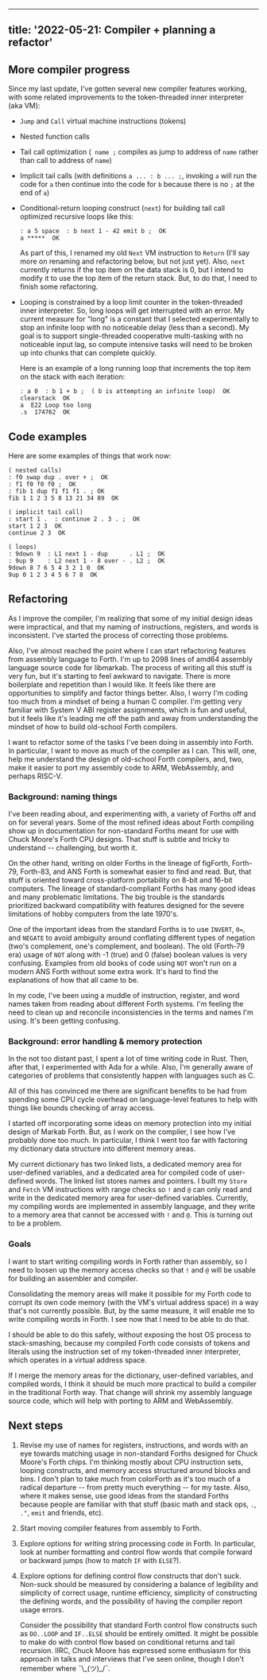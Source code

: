 <!--
Copyright (c) 2022 Sam Blenny
SPDX-License-Identifier: CC-BY-NC-SA-4.0
-->

---
title: '2022-05-21: Compiler + planning a refactor'
---

## More compiler progress

Since my last update, I've gotten several new compiler features working, with
some related improvements to the token-threaded inner interpreter (aka VM):

- `Jump` and `Call` virtual machine instructions (tokens)

- Nested function calls

- Tail call optimization (` name ;` compiles as jump to address of `name`
  rather than call to address of `name`)

- Implicit tail calls (with definitions `a ... : b ... ;`, invoking `a` will
  run the code for `a` then continue into the code for `b` because there is no
  `;` at the end of `a`)

- Conditional-return looping construct (`next`) for building tail call
  optimized recursive loops like this:
  ```
  : a 5 space  : b next 1 - 42 emit b ;  OK
  a *****  OK
  ```
  As part of this, I renamed my old `Next` VM instruction to `Return` (I'll
  say more on renaming and refactoring below, but not just yet). Also, `next`
  currently returns if the top item on the data stack is 0, but I intend to
  modify it to use the top item of the return stack. But, to do that, I need
  to finish some refactoring.

- Looping is constrained by a loop limit counter in the token-threaded inner
  interpreter. So, long loops will get interrupted with an error. My current
  measure for "long" is a constant that I selected experimentally to stop an
  infinite loop with no noticeable delay (less than a second). My goal is to
  support single-threaded cooperative multi-tasking with no noticeable input
  lag, so compute intensive tasks will need to be broken up into chunks that
  can complete quickly.

  Here is an example of a long running loop that increments the top item on the
  stack with each iteration:
  ```
  : a 0  : b 1 + b ;  ( b is attempting an infinite loop)  OK
  clearstack  OK
  a  E22 Loop too long
  .s  174762  OK
  ```

## Code examples

Here are some examples of things that work now:
```
( nested calls)
: f0 swap dup . over + ;  OK
: f1 f0 f0 f0 ;  OK
: fib 1 dup f1 f1 f1 . ; OK
fib 1 1 2 3 5 8 13 21 34 89  OK

( implicit tail call)
: start 1 .  : continue 2 . 3 . ;  OK
start 1 2 3  OK
continue 2 3  OK

( loops)
: 9down 9  : L1 next 1 - dup      . L1 ;  OK
: 9up 9    : L2 next 1 - 8 over - . L2 ;  OK
9down 8 7 6 5 4 3 2 1 0  OK
9up 0 1 2 3 4 5 6 7 8  OK
```


## Refactoring

As I improve the compiler, I'm realizing that some of my initial design ideas
were impractical, and that my naming of instructions, registers, and words is
inconsistent. I've started the process of correcting those problems.

Also, I've almost reached the point where I can start refactoring features from
assembly language to Forth. I'm up to 2098 lines of amd64 assembly language
source code for libmarkab. The process of writing all this stuff is very fun,
but it's starting to feel awkward to navigate. There is more boilerplate and
repetition than I would like. It feels like there are opportunities to simplify
and factor things better. Also, I worry I'm coding too much from a mindset of
being a human C compiler. I'm getting very familiar with System V ABI register
assignments, which is fun and useful, but it feels like it's leading me off the
path and away from understanding the mindset of how to build old-school Forth
compilers.

I want to refactor some of the tasks I've been doing in assembly into Forth. In
particular, I want to move as much of the compiler as I can. This will, one,
help me understand the design of old-school Forth compilers, and, two, make it
easier to port my assembly code to ARM, WebAssembly, and perhaps RISC-V.


### Background: naming things

I've been reading about, and experimenting with, a variety of Forths off and on
for several years. Some of the most refined ideas about Forth compiling show up
in documentation for non-standard Forths meant for use with Chuck Moore's Forth
CPU designs. That stuff is subtle and tricky to understand -- challenging, but
worth it.

On the other hand, writing on older Forths in the lineage of figForth,
Forth-79, Forth-83, and ANS Forth is somewhat easier to find and read. But,
that stuff is oriented toward cross-platform portability on 8-bit and 16-bit
computers. The lineage of standard-compliant Forths has many good ideas and
many problematic limitations. The big trouble is the standards prioritized
backward compatibility with features designed for the severe limitations of
hobby computers from the late 1970's.

One of the important ideas from the standard Forths is to use `INVERT`, `0=`,
and `NEGATE` to avoid ambiguity around conflating different types of negation
(two's complement, one's complement, and boolean). The old (Forth-79 era) usage
of `NOT` along with -1 (true) and 0 (false) boolean values is very confusing.
Examples from old books of code using `NOT` won't run on a modern ANS Forth
without some extra work. It's hard to find the explanations of how that all
came to be.

In my code, I've been using a muddle of instruction, register, and word names
taken from reading about different Forth systems. I'm feeling the need to clean
up and reconcile inconsistencies in the terms and names I'm using. It's been
getting confusing.


### Background: error handling & memory protection

In the not too distant past, I spent a lot of time writing code in Rust. Then,
after that, I experimented with Ada for a while. Also, I'm generally aware of
categories of problems that consistently happen with languages such as C.

All of this has convinced me there are significant benefits to be had from
spending some CPU cycle overhead on language-level features to help with things
like bounds checking of array access.

I started off incorporating some ideas on memory protection into my initial
design of Markab Forth. But, as I work on the compiler, I see how I've probably
done too much. In particular, I think I went too far with factoring my
dictionary data structure into different memory areas.

My current dictionary has two linked lists, a dedicated memory area for
user-defined variables, and a dedicated area for compiled code of user-defined
words. The linked list stores names and pointers. I built my `Store` and
`Fetch` VM instructions with range checks so `!` and `@` can only read and
write in the dedicated memory area for user-defined variables. Currently, my
compiling words are implemented in assembly language, and they write to a
memory area that cannot be accessed with `!` and `@`. This is turning out to be
a problem.


### Goals

I want to start writing compiling words in Forth rather than assembly, so I
need to loosen up the memory access checks so that `!` and `@` will be usable
for building an assembler and compiler.

Consolidating the memory areas will make it possible for my Forth code to
corrupt its own code memory (with the VM's virtual address space) in a way
that's not currently possible. But, by the same measure, it will enable me to
write compiling words in Forth. I see now that I need to be able to do that.

I should be able to do this safely, without exposing the host OS process to
stack-smashing, because my compiled Forth code consists of tokens and literals
using the instruction set of my token-threaded inner interpreter, which
operates in a virtual address space.

If I merge the memory areas for the dictionary, user-defined variables, and
compiled words, I think it should be much more practical to build a compiler in
the traditional Forth way. That change will shrink my assembly language source
code, which will help with porting to ARM and WebAssembly.


## Next steps

1. Revise my use of names for registers, instructions, and words with an eye
   towards matching usage in non-standard Forths designed for Chuck Moore's
   Forth chips. I'm thinking mostly about CPU instruction sets, looping
   constructs, and memory access structured around blocks and bins. I don't
   plan to take much from colorForth as it's too much of a radical departure --
   from pretty much everything -- for my taste. Also, where it makes sense, use
   good ideas from the standard Forths because people are familiar with that
   stuff (basic math and stack ops, `.`, `."`, `emit` and friends, etc).

2. Start moving compiler features from assembly to Forth.

3. Explore options for writing string processing code in Forth. In particular,
   look at number formatting and control flow words that compile forward or
   backward jumps (how to match `IF` with `ELSE`?).

4. Explore options for defining control flow constructs that don't suck.
   Non-suck should be measured by considering a balance of legibility and
   simplicity of correct usage, runtime efficiency, simplicity of constructing
   the defining words, and the possibility of having the compiler report usage
   errors.

   Consider the possibility that standard Forth control flow constructs such as
   `DO..LOOP` and `IF..ELSE` should be entirely omitted. It might be possible to
   make do with control flow based on conditional returns and tail recursion.
   IIRC, Chuck Moore has expressed some enthusiasm for this approach in talks and
   interviews that I've seen online, though I don't remember where ¯\\\_(ツ)\_/¯.
